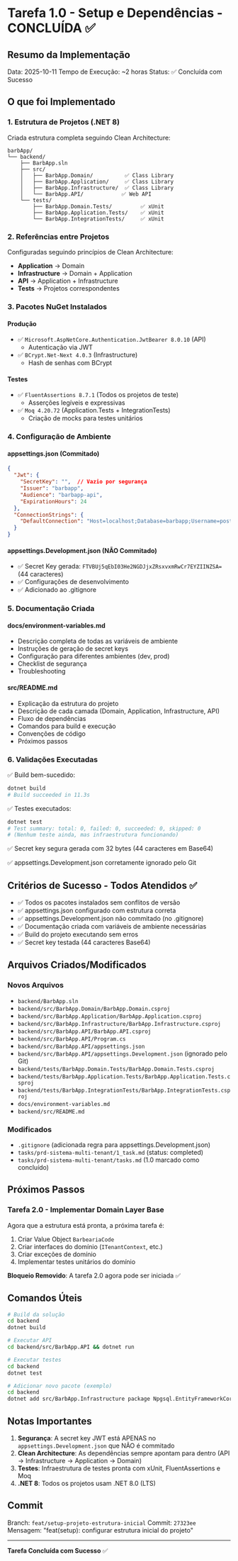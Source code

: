 # Tarefa 1.0 - Setup e Dependências - CONCLUÍDA ✅

## Resumo da Implementação

Data: 2025-10-11
Tempo de Execução: ~2 horas
Status: ✅ Concluída com Sucesso

## O que foi Implementado

### 1. Estrutura de Projetos (.NET 8)

Criada estrutura completa seguindo Clean Architecture:

```
barbApp/
└── backend/
    ├── BarbApp.sln
    ├── src/
    │   ├── BarbApp.Domain/          ✅ Class Library
    │   ├── BarbApp.Application/     ✅ Class Library
    │   ├── BarbApp.Infrastructure/  ✅ Class Library
    │   └── BarbApp.API/            ✅ Web API
    └── tests/
        ├── BarbApp.Domain.Tests/         ✅ xUnit
        ├── BarbApp.Application.Tests/    ✅ xUnit
        └── BarbApp.IntegrationTests/     ✅ xUnit
```

### 2. Referências entre Projetos

Configuradas seguindo princípios de Clean Architecture:

- **Application** → Domain
- **Infrastructure** → Domain + Application
- **API** → Application + Infrastructure
- **Tests** → Projetos correspondentes

### 3. Pacotes NuGet Instalados

#### Produção
- ✅ `Microsoft.AspNetCore.Authentication.JwtBearer 8.0.10` (API)
  - Autenticação via JWT
- ✅ `BCrypt.Net-Next 4.0.3` (Infrastructure)
  - Hash de senhas com BCrypt

#### Testes
- ✅ `FluentAssertions 8.7.1` (Todos os projetos de teste)
  - Asserções legíveis e expressivas
- ✅ `Moq 4.20.72` (Application.Tests + IntegrationTests)
  - Criação de mocks para testes unitários

### 4. Configuração de Ambiente

#### appsettings.json (Commitado)
```json
{
  "Jwt": {
    "SecretKey": "",  // Vazio por segurança
    "Issuer": "barbapp",
    "Audience": "barbapp-api",
    "ExpirationHours": 24
  },
  "ConnectionStrings": {
    "DefaultConnection": "Host=localhost;Database=barbapp;Username=postgres;Password=postgres"
  }
}
```

#### appsettings.Development.json (NÃO Commitado)
- ✅ Secret Key gerada: `FTVBUj5qEbI03He2NGDJjxZRsxvxmRwCr7EYZIINZSA=` (44 caracteres)
- ✅ Configurações de desenvolvimento
- ✅ Adicionado ao .gitignore

### 5. Documentação Criada

#### docs/environment-variables.md
- Descrição completa de todas as variáveis de ambiente
- Instruções de geração de secret keys
- Configuração para diferentes ambientes (dev, prod)
- Checklist de segurança
- Troubleshooting

#### src/README.md
- Explicação da estrutura do projeto
- Descrição de cada camada (Domain, Application, Infrastructure, API)
- Fluxo de dependências
- Comandos para build e execução
- Convenções de código
- Próximos passos

### 6. Validações Executadas

✅ Build bem-sucedido:
```bash
dotnet build
# Build succeeded in 11.3s
```

✅ Testes executados:
```bash
dotnet test
# Test summary: total: 0, failed: 0, succeeded: 0, skipped: 0
# (Nenhum teste ainda, mas infraestrutura funcionando)
```

✅ Secret key segura gerada com 32 bytes (44 caracteres em Base64)

✅ appsettings.Development.json corretamente ignorado pelo Git

## Critérios de Sucesso - Todos Atendidos ✅

- ✅ Todos os pacotes instalados sem conflitos de versão
- ✅ appsettings.json configurado com estrutura correta
- ✅ appsettings.Development.json não commitado (no .gitignore)
- ✅ Documentação criada com variáveis de ambiente necessárias
- ✅ Build do projeto executando sem erros
- ✅ Secret key testada (44 caracteres Base64)

## Arquivos Criados/Modificados

### Novos Arquivos
- `backend/BarbApp.sln`
- `backend/src/BarbApp.Domain/BarbApp.Domain.csproj`
- `backend/src/BarbApp.Application/BarbApp.Application.csproj`
- `backend/src/BarbApp.Infrastructure/BarbApp.Infrastructure.csproj`
- `backend/src/BarbApp.API/BarbApp.API.csproj`
- `backend/src/BarbApp.API/Program.cs`
- `backend/src/BarbApp.API/appsettings.json`
- `backend/src/BarbApp.API/appsettings.Development.json` (ignorado pelo Git)
- `backend/tests/BarbApp.Domain.Tests/BarbApp.Domain.Tests.csproj`
- `backend/tests/BarbApp.Application.Tests/BarbApp.Application.Tests.csproj`
- `backend/tests/BarbApp.IntegrationTests/BarbApp.IntegrationTests.csproj`
- `docs/environment-variables.md`
- `backend/src/README.md`

### Modificados
- `.gitignore` (adicionada regra para appsettings.Development.json)
- `tasks/prd-sistema-multi-tenant/1_task.md` (status: completed)
- `tasks/prd-sistema-multi-tenant/tasks.md` (1.0 marcado como concluído)

## Próximos Passos

### Tarefa 2.0 - Implementar Domain Layer Base
Agora que a estrutura está pronta, a próxima tarefa é:

1. Criar Value Object `BarbeariaCode`
2. Criar interfaces do domínio (`ITenantContext`, etc.)
3. Criar exceções de domínio
4. Implementar testes unitários do domínio

**Bloqueio Removido**: A tarefa 2.0 agora pode ser iniciada ✅

## Comandos Úteis

```bash
# Build da solução
cd backend
dotnet build

# Executar API
cd backend/src/BarbApp.API && dotnet run

# Executar testes
cd backend
dotnet test

# Adicionar novo pacote (exemplo)
cd backend
dotnet add src/BarbApp.Infrastructure package Npgsql.EntityFrameworkCore.PostgreSQL
```

## Notas Importantes

1. **Segurança**: A secret key JWT está APENAS no `appsettings.Development.json` que NÃO é commitado
2. **Clean Architecture**: As dependências sempre apontam para dentro (API → Infrastructure → Application → Domain)
3. **Testes**: Infraestrutura de testes pronta com xUnit, FluentAssertions e Moq
4. **.NET 8**: Todos os projetos usam .NET 8.0 (LTS)

## Commit

Branch: `feat/setup-projeto-estrutura-inicial`
Commit: `27323ee`
Mensagem: "feat(setup): configurar estrutura inicial do projeto"

---

**Tarefa Concluída com Sucesso** ✅
